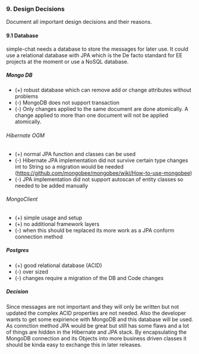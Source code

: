 ### 9. Design Decisions

Document all important design decisions and their reasons.

#### 9.1 Database
simple-chat needs a database to store the messages for later use. It could use a relational database with JPA which is the De facto standard for EE projects at the moment or use
a NoSQL database.

##### Mongo DB

* (+) robust database which can remove add or change attributes without problems
* (-) MongoDB does not support transaction
* (-) Only changes applied to the same document are done atomically. A change applied to more than one document will not be applied atomically.

###### Hibernate OGM
* (+) normal JPA function and classes can be used
* (-) Hibernate JPA implementation did not survive certain type changes int to String so a migration would be needed (https://github.com/mongobee/mongobee/wiki/How-to-use-mongobee)
* (-) JPA implementation did not support autoscan of entity classes so needed to be added manually

###### MongoClient
* (+) simple usage and setup
* (+) no additional framework layers
* (-) when this should be replaced its more work as a JPA conform connection method

##### Postgres
* (+) good relational database (ACID)
* (-) over sized
* (-) changes require a migration of the DB and Code changes

##### Decision
Since messages are not important and they will only be written but not updated the complex ACID properties are not needed. Also the developer wants to get some expirience with MongoDB and
this database will be used. As connction method JPA would be great but still has some flaws and a lot of things are hidden in the Hibernate and JPA stack.
By encapsulating the MongoDB connection and its Objects into more business driven classes it should be kinda easy to exchange this in later releases.


